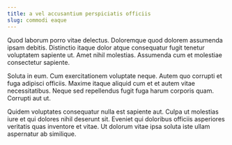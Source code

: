 ```yaml
---
title: a vel accusantium perspiciatis officiis
slug: commodi eaque
---
```


Quod laborum porro vitae delectus. Doloremque quod dolorem assumenda ipsam debitis. Distinctio itaque dolor atque consequatur fugit tenetur voluptatem sapiente ut. Amet nihil molestias. Assumenda cum et molestiae consectetur sapiente.

Soluta in eum. Cum exercitationem voluptate neque. Autem quo corrupti et fuga adipisci officiis. Maxime itaque aliquid cum et et autem vitae necessitatibus. Neque sed repellendus fugit fuga harum corporis quam. Corrupti aut ut.

Quidem voluptates consequatur nulla est sapiente aut. Culpa ut molestias iure et qui dolores nihil deserunt sit. Eveniet qui doloribus officiis asperiores veritatis quas inventore et vitae. Ut dolorum vitae ipsa soluta iste ullam aspernatur ab similique.
